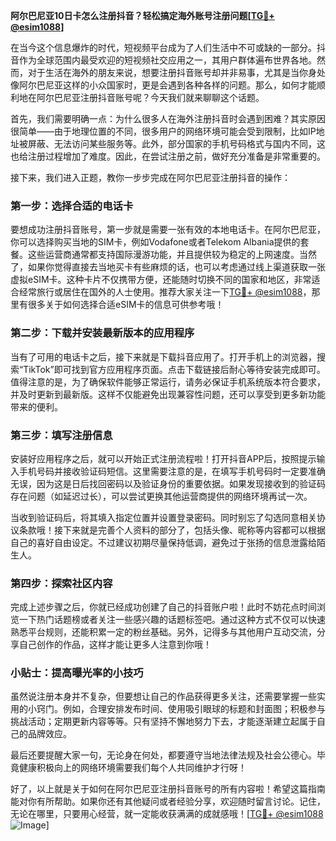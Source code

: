 **阿尔巴尼亚10日卡怎么注册抖音？轻松搞定海外账号注册问题[[TG💪+ @esim1088](https://t.me/s/esim1088)]**

在当今这个信息爆炸的时代，短视频平台成为了人们生活中不可或缺的一部分。抖音作为全球范围内最受欢迎的短视频社交应用之一，其用户群体遍布世界各地。然而，对于生活在海外的朋友来说，想要注册抖音账号却并非易事，尤其是当你身处像阿尔巴尼亚这样的小众国家时，更是会遇到各种各样的问题。那么，如何才能顺利地在阿尔巴尼亚注册抖音账号呢？今天我们就来聊聊这个话题。

首先，我们需要明确一点：为什么很多人在海外注册抖音时会遇到困难？其实原因很简单——由于地理位置的不同，很多用户的网络环境可能会受到限制，比如IP地址被屏蔽、无法访问某些服务等。此外，部分国家的手机号码格式与国内不同，这也给注册过程增加了难度。因此，在尝试注册之前，做好充分准备是非常重要的。

接下来，我们进入正题，教你一步步完成在阿尔巴尼亚注册抖音的操作：

### 第一步：选择合适的电话卡

要想成功注册抖音账号，第一步就是需要一张有效的本地电话卡。在阿尔巴尼亚，你可以选择购买当地的SIM卡，例如Vodafone或者Telekom Albania提供的套餐。这些运营商通常都支持国际漫游功能，并且提供较为稳定的上网速度。当然了，如果你觉得直接去当地买卡有些麻烦的话，也可以考虑通过线上渠道获取一张虚拟eSIM卡。这种卡片不仅携带方便，还能随时切换不同的国家和地区，非常适合经常旅行或居住在国外的人士使用。推荐大家关注一下[TG💪+ @esim1088](https://t.me/s/esim1088)，那里有很多关于如何选择合适eSIM卡的信息可供参考哦！

### 第二步：下载并安装最新版本的应用程序

当有了可用的电话卡之后，接下来就是下载抖音应用了。打开手机上的浏览器，搜索“TikTok”即可找到官方应用程序页面。点击下载链接后耐心等待安装完成即可。值得注意的是，为了确保软件能够正常运行，请务必保证手机系统版本符合要求，并及时更新到最新版。这样不仅能避免出现兼容性问题，还可以享受到更多新功能带来的便利。

### 第三步：填写注册信息

安装好应用程序之后，就可以开始正式注册流程啦！打开抖音APP后，按照提示输入手机号码并接收验证码短信。这里需要注意的是，在填写手机号码时一定要准确无误，因为这是日后找回密码以及验证身份的重要依据。如果发现接收到的验证码存在问题（如延迟过长），可以尝试更换其他运营商提供的网络环境再试一次。

当收到验证码后，将其填入指定位置并设置登录密码。同时别忘了勾选同意相关协议条款哦！接下来就是完善个人资料的部分了，包括头像、昵称等内容都可以根据自己的喜好自由设定。不过建议初期尽量保持低调，避免过于张扬的信息泄露给陌生人。

### 第四步：探索社区内容

完成上述步骤之后，你就已经成功创建了自己的抖音账户啦！此时不妨花点时间浏览一下热门话题榜或者关注一些感兴趣的话题标签吧。通过这种方式不仅可以快速熟悉平台规则，还能积累一定的粉丝基础。另外，记得多与其他用户互动交流，分享自己创作的作品，这样才能让更多人注意到你哦！

### 小贴士：提高曝光率的小技巧

虽然说注册本身并不复杂，但要想让自己的作品获得更多关注，还需要掌握一些实用的小窍门。例如，合理安排发布时间、使用吸引眼球的标题和封面图；积极参与挑战活动；定期更新内容等等。只有坚持不懈地努力下去，才能逐渐建立起属于自己的品牌效应。

最后还要提醒大家一句，无论身在何处，都要遵守当地法律法规及社会公德心。毕竟健康积极向上的网络环境需要我们每个人共同维护才行呀！

好了，以上就是关于如何在阿尔巴尼亚注册抖音账号的所有内容啦！希望这篇指南能对你有所帮助。如果你还有其他疑问或者经验分享，欢迎随时留言讨论。记住，无论在哪里，只要用心经营，就一定能收获满满的成就感哦！[[TG💪+ @esim1088](https://t.me/s/esim1088) ![Image](https://i.postimg.cc/4NQfJmqS/Snipaste-2025-05-13-00-14-12.png)]
